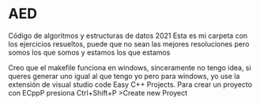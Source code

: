 # AED
Código de algoritmos y estructuras de datos 2021
Esta es mi carpeta con los ejercicios resueltos, puede que no sean 
las mejores resoluciones pero somos los que somos y estamos los que
estamos

Creo que el makefile funciona en windows, sinceramente no tengo idea,
si queres generar uno igual al que tengo yo pero para windows, yo use
la extensión de visual studio code Easy C++ Projects.
Para crear un proyecto con ECppP presiona Ctrl+Shift+P >Create new Proyect
